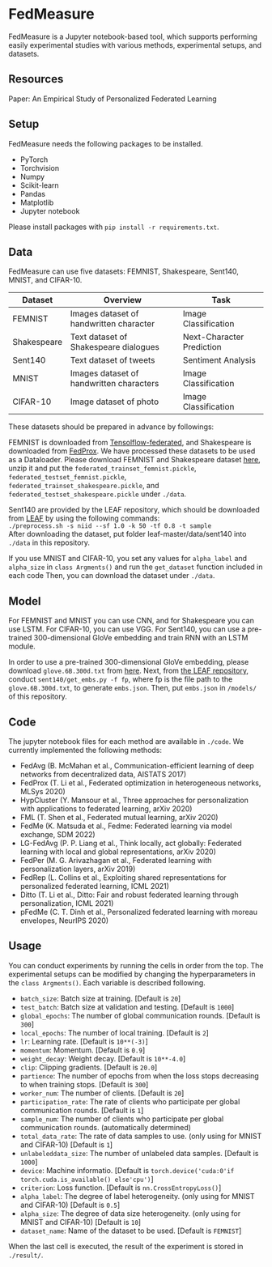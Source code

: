 # FedMeasure

FedMeasure is a Jupyter notebook-based tool, which supports performing easily experimental studies with various methods, experimental setups, and datasets.

## Resources
Paper: An Empirical Study of Personalized Federated Learning

## Setup
FedMeasure needs the following packages to be installed.

* PyTorch
* Torchvision
* Numpy
* Scikit-learn
* Pandas
* Matplotlib
* Jupyter notebook

Please install packages with `pip install -r requirements.txt`. 


## Data
FedMeasure can use five datasets: FEMNIST, Shakespeare, Sent140, MNIST, and CIFAR-10.

| Dataset     | Overview                                 | Task                      | 
| ----------- | ---------------------------------------- | ------------------------- | 
| FEMNIST     | Images dataset of handwritten character  |  Image Classification     | 
| Shakespeare | Text dataset of Shakespeare dialogues    | Next-Character Prediction | 
| Sent140     | Text dataset of tweets                   | Sentiment Analysis        | 
| MNIST       | Images dataset of handwritten characters |  Image Classification     | 
| CIFAR-10    | Image dataset of photo                   |  Image Classification     | 


These datasets should be prepared in advance by followings: 

  FEMNIST is downloaded from [Tensolflow-federated](https://github.com/tensorflow/federated), and Shakespeare is downloaded from [FedProx](https://github.com/litian96/FedProx).
  We have processed these datasets to be used as a Dataloader.
  Please download FEMNIST and Shakespeare dataset [here](https://drive.google.com/file/d/1NfmKUFeDogD6DlXkbyhbXI197F3ZfZ02/view?usp=sharing), unzip it and put the `federated_trainset_femnist.pickle`, `federated_testset_femnist.pickle`, `federated_trainset_shakespeare.pickle`, and `federated_testset_shakespeare.pickle` under `./data`.

  Sent140 are provided by the LEAF repository, which should be downloaded from [LEAF](https://github.com/TalwalkarLab/leaf/) by using the following commands:
  <br>
  `./preprocess.sh -s niid --sf 1.0 -k 50 -tf 0.8 -t sample`
  <br>
  After downloading the dataset, put folder leaf-master/data/sent140 into `./data` in this repository.

  If you use MNIST and CIFAR-10, you set any values for `alpha_label` and `alpha_size` in `class Argments()` and run the `get_dataset` function included in each code
  Then, you can download the dataset under `./data`.
  

## Model
For FEMNIST and MNIST you can use CNN, and for Shakespeare you can use LSTM.
For CIFAR-10, you can use VGG.
For Sent140, you can use a pre-trained 300-dimensional GloVe embedding and train RNN with an LSTM module.

In order to use a pre-trained 300-dimensional GloVe embedding, please download `glove.6B.300d.txt` from [here](https://nlp.stanford.edu/projects/glove/).
Next, from [the LEAF repository](https://github.com/TalwalkarLab/leaf/tree/master/models), conduct  `sent140/get_embs.py -f fp`, where fp is the file path to the `glove.6B.300d.txt`, to generate `embs.json`.
Then, put `embs.json` in `/models/` of this repository.



## Code
The jupyter notebook files for each method are available in `./code`.
We currently implemented the following methods:

* FedAvg (B. McMahan et al., Communication-efficient learning of deep networks from decentralized data, AISTATS 2017)
* FedProx (T. Li et al., Federated optimization in heterogeneous networks, MLSys 2020)
* HypCluster (Y. Mansour et al., Three approaches for personalization with applications to federated learning, arXiv 2020)
* FML (T. Shen et al., Federated mutual learning, arXiv 2020)
* FedMe (K. Matsuda et al., Fedme: Federated learning via model exchange, SDM 2022)
* LG-FedAvg (P. P. Liang et al., Think locally, act globally: Federated learning with local and global representations, arXiv 2020)
* FedPer (M. G. Arivazhagan et al., Federated learning with personalization layers, arXiv 2019)
* FedRep (L. Collins et al., Exploiting shared representations for personalized federated learning, ICML 2021)
* Ditto (T. Li et al., Ditto: Fair and robust federated learning through personalization, ICML 2021)
* pFedMe (C. T. Dinh et al., Personalized federated learning with moreau envelopes, NeurIPS 2020)


## Usage
You can conduct experiments by running the cells in order from the top. 
The experimental setups can be modified by changing the hyperparameters in the `class Argments()`.
Each variable is described following.

* `batch_size`: Batch size at training.   \[Default is `20`\]
* `test_batch`: Batch size at validation and testing.   \[Default is `1000`\]
* `global_epochs`: The number of global communication rounds.   \[Default is `300`\]
* `local_epochs`: The number of local training.   \[Default is `2`\]
* `lr`: Learning rate.  \[Default is `10**(-3)`\]
* `momentum`: Momentum.   \[Default is `0.9`\]
* `weight_deca`y: Weight decay.   \[Default is `10**-4.0`\]
* `clip`: Clipping gradients.   \[Default is `20.0`\]
* `partience`: The number of epochs from when the loss stops decreasing to when training stops.   \[Default is `300`\]
* `worker_num`: The number of clients.  \[Default is `20`\]
* `participation_rate`: The rate of clients who participate per global communication rounds.  \[Default is `1`\]
* `sample_num`: The number of clients who participate per global communication rounds. (automatically determined)
* `total_data_rate`: The rate of data samples to use. (only using for MNIST and CIFAR-10)   \[Default is `1`\]
* `unlabeleddata_size`: The number of unlabeled data samples.   \[Default is `1000`\]
* `device`: Machine informatio.   \[Default is `torch.device('cuda:0'if torch.cuda.is_available() else'cpu')`\]
* `criterion`: Loss function.   \[Default is `nn.CrossEntropyLoss()`\]
* `alpha_label`: The degree of label heterogeneity. (only using for MNIST and CIFAR-10)   \[Default is `0.5`\]
* `alpha_size`: The degree of data size heterogeneity. (only using for MNIST and CIFAR-10)  \[Default is `10`\]
* `dataset_name`: Name of the dataset to be used.   \[Default is `FEMNIST`\]


When the last cell is executed, the result of the experiment is stored in `./result/`.
